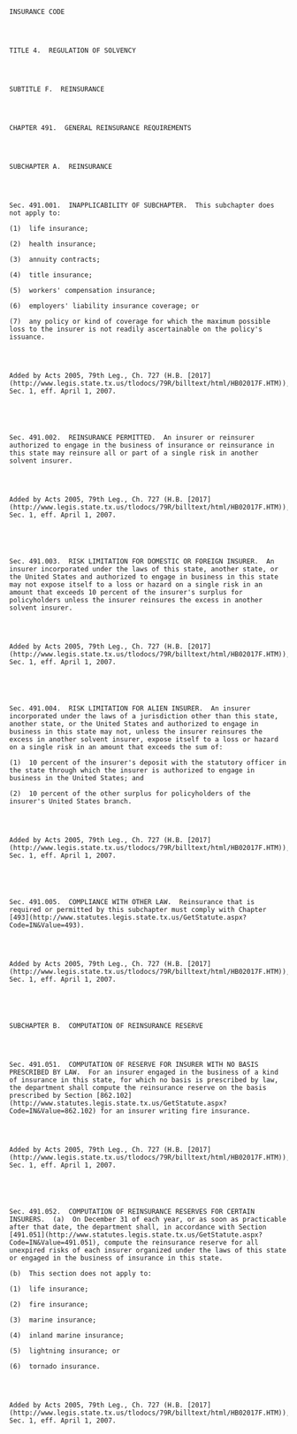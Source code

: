 ﻿
    
    
    	
    					
    
    
    INSURANCE CODE
    
      
    
    
    TITLE 4.  REGULATION OF SOLVENCY
    
      
    
    
    SUBTITLE F.  REINSURANCE
    
      
    
    
    CHAPTER 491.  GENERAL REINSURANCE REQUIREMENTS
    
      
    
    
    SUBCHAPTER A.  REINSURANCE
    
      
    
    
    Sec. 491.001.  INAPPLICABILITY OF SUBCHAPTER.  This subchapter does not apply to:
    
    (1)  life insurance;
    
    (2)  health insurance;
    
    (3)  annuity contracts;
    
    (4)  title insurance;
    
    (5)  workers' compensation insurance;
    
    (6)  employers' liability insurance coverage; or
    
    (7)  any policy or kind of coverage for which the maximum possible loss to the insurer is not readily ascertainable on the policy's issuance.
    
    
    
    
    Added by Acts 2005, 79th Leg., Ch. 727 (H.B. [2017](http://www.legis.state.tx.us/tlodocs/79R/billtext/html/HB02017F.HTM)), Sec. 1, eff. April 1, 2007.
    
    
    
    
    
    Sec. 491.002.  REINSURANCE PERMITTED.  An insurer or reinsurer authorized to engage in the business of insurance or reinsurance in this state may reinsure all or part of a single risk in another solvent insurer.
    
    
    
    
    Added by Acts 2005, 79th Leg., Ch. 727 (H.B. [2017](http://www.legis.state.tx.us/tlodocs/79R/billtext/html/HB02017F.HTM)), Sec. 1, eff. April 1, 2007.
    
    
    
    
    
    Sec. 491.003.  RISK LIMITATION FOR DOMESTIC OR FOREIGN INSURER.  An insurer incorporated under the laws of this state, another state, or the United States and authorized to engage in business in this state may not expose itself to a loss or hazard on a single risk in an amount that exceeds 10 percent of the insurer's surplus for policyholders unless the insurer reinsures the excess in another solvent insurer.
    
    
    
    
    Added by Acts 2005, 79th Leg., Ch. 727 (H.B. [2017](http://www.legis.state.tx.us/tlodocs/79R/billtext/html/HB02017F.HTM)), Sec. 1, eff. April 1, 2007.
    
    
    
    
    
    Sec. 491.004.  RISK LIMITATION FOR ALIEN INSURER.  An insurer incorporated under the laws of a jurisdiction other than this state, another state, or the United States and authorized to engage in business in this state may not, unless the insurer reinsures the excess in another solvent insurer, expose itself to a loss or hazard on a single risk in an amount that exceeds the sum of:
    
    (1)  10 percent of the insurer's deposit with the statutory officer in the state through which the insurer is authorized to engage in business in the United States; and
    
    (2)  10 percent of the other surplus for policyholders of the insurer's United States branch.
    
    
    
    
    Added by Acts 2005, 79th Leg., Ch. 727 (H.B. [2017](http://www.legis.state.tx.us/tlodocs/79R/billtext/html/HB02017F.HTM)), Sec. 1, eff. April 1, 2007.
    
    
    
    
    
    Sec. 491.005.  COMPLIANCE WITH OTHER LAW.  Reinsurance that is required or permitted by this subchapter must comply with Chapter [493](http://www.statutes.legis.state.tx.us/GetStatute.aspx?Code=IN&Value=493).
    
    
    
    
    Added by Acts 2005, 79th Leg., Ch. 727 (H.B. [2017](http://www.legis.state.tx.us/tlodocs/79R/billtext/html/HB02017F.HTM)), Sec. 1, eff. April 1, 2007.
    
    
    
    
    
    SUBCHAPTER B.  COMPUTATION OF REINSURANCE RESERVE
    
      
    
    
    Sec. 491.051.  COMPUTATION OF RESERVE FOR INSURER WITH NO BASIS PRESCRIBED BY LAW.  For an insurer engaged in the business of a kind of insurance in this state, for which no basis is prescribed by law, the department shall compute the reinsurance reserve on the basis prescribed by Section [862.102](http://www.statutes.legis.state.tx.us/GetStatute.aspx?Code=IN&Value=862.102) for an insurer writing fire insurance.
    
    
    
    
    Added by Acts 2005, 79th Leg., Ch. 727 (H.B. [2017](http://www.legis.state.tx.us/tlodocs/79R/billtext/html/HB02017F.HTM)), Sec. 1, eff. April 1, 2007.
    
    
    
    
    
    Sec. 491.052.  COMPUTATION OF REINSURANCE RESERVES FOR CERTAIN INSURERS.  (a)  On December 31 of each year, or as soon as practicable after that date, the department shall, in accordance with Section [491.051](http://www.statutes.legis.state.tx.us/GetStatute.aspx?Code=IN&Value=491.051), compute the reinsurance reserve for all unexpired risks of each insurer organized under the laws of this state or engaged in the business of insurance in this state.
    
    (b)  This section does not apply to:
    
    (1)  life insurance;
    
    (2)  fire insurance;
    
    (3)  marine insurance;
    
    (4)  inland marine insurance;
    
    (5)  lightning insurance; or
    
    (6)  tornado insurance.
    
    
    
    
    Added by Acts 2005, 79th Leg., Ch. 727 (H.B. [2017](http://www.legis.state.tx.us/tlodocs/79R/billtext/html/HB02017F.HTM)), Sec. 1, eff. April 1, 2007.
    
    
    
    
    				
